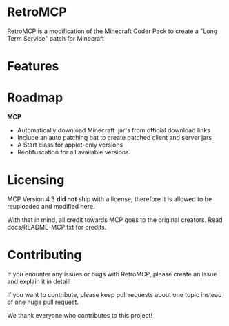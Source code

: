 # RetroMCP

RetroMCP is a modification of the Minecraft Coder Pack to create a "Long Term Service" patch for Minecraft

# Features

# Roadmap

**MCP**

* Automatically download Minecraft .jar's from official download links
* Include an auto patching bat to create patched client and server jars
* A Start class for applet-only versions
* Reobfuscation for all available versions

# Licensing

MCP Version 4.3 __did not__ ship with a license, therefore it is allowed to be reuploaded and modified here.

With that in mind, all credit towards MCP goes to the original creators. Read docs/README-MCP.txt for credits.

# Contributing

If you enounter any issues or bugs with RetroMCP, please create an issue and explain it in detail!

If you want to contribute, please keep pull requests about one topic instead of one huge pull request.

We thank everyone who contributes to this project!
